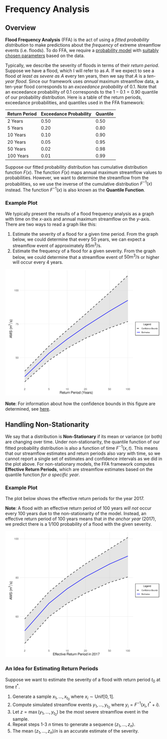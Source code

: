 # Frequency Analysis

## Overview

**Flood Frequency Analysis** (FFA) is the act of using a _fitted probability distribution_ to make predictions about the _frequency_ of extreme streamflow events (i.e. floods).
To do FFA, we require a [probability model](model-selection.md) with [suitably chosen parameters](parameter-estimation.md) based on the data.

Typically, we describe the severity of floods in terms of their _return period_.
Suppose we have a flood, which I will refer to as $A$.
If we expect to see a flood _at least as severe as_ $A$ every ten years, then we say that $A$ is a _ten-year flood_.
Since our framework uses _annual_ maximum streamflow data, a ten-year flood corresponds to an _exceedance probability_ of $0.1$.
Note that an exceedance probability of $0.1$ corresponds to the $1 - 0.1 = 0.90$ quantile of our probability distribution.
Here is a table of the return periods, exceedance probabilities, and quantiles used in the FFA framework:

| Return Period | Exceedance Probability | Quantile |
| ------------- | ---------------------- | -------- |
| $2$ Years     | $0.50$                 | $0.50$   |
| $5$ Years     | $0.20$                 | $0.80$   |
| $10$ Years    | $0.10$                 | $0.90$   |
| $20$ Years    | $0.05$                 | $0.95$   |
| $50$ Years    | $0.02$                 | $0.98$   |
| $100$ Years   | $0.01$                 | $0.99$   |

Suppose our fitted probability distribution has cumulative distribution function $F(x)$.
The function $F(x)$ maps annual maximum streamflow values to probabilities.
However, we want to determine the streamflow from the probabilities, so we use the inverse of the cumulative distribution $F^{-1}(x)$ instead.
The function $F^{-1}(x)$ is also known as the **Quantile Function**.

### Example Plot

We typically present the results of a flood frequency analysis as a graph with time on the $x$-axis and annual maximum streamflow on the $y$-axis.
There are two ways to read a graph like this:

1. Estimate the severity of a flood for a given time period.
    From the graph below, we could determine that every 50 years, we can expect a streamflow event of approximately $85\text{m}^3/\text{s}$.
2. Estimate the frequency of a flood for a given severity.
    From the graph below, we could determine that a streamflow event of $50\text{m}^3/\text{s}$ or higher will occur every 4 years.

![An example of flood frequency estimates.](img/plot-s-uncertainty.png)

**Note**: For information about how the confidence bounds in this figure are determined, see [here](uncertainty-quantification.md).

## Handling Non-Stationarity

We say that a distribution is **Non-Stationary** if its mean or variance (or both) are changing over time.
Under non-stationarity, the quantile function of our fitted probability distribution is also a function of time $F^{-1}(x, t)$.
This means that our streamflow estimates and return periods also vary with time, so we cannot report a single set of estimates and confidence intervals as we did in the plot above. 
For non-stationary models, the FFA framework computes **Effective Return Periods**, which are streamflow estimates based on the quantile function *for a specific year*.

### Example Plot

The plot below shows the effective return periods for the year 2017.

**Note**: A flood with an effective return period of 100 years *will not* occur every 100 years due to the non-stationarity of the model.
Instead, an effective return period of 100 years means that *in the anchor year* (2017), we predict there is a $1/100$ probability of a flood with the given severity. 

![](img/plot-ns-uncertainty.png)

### An Idea for Estimating Return Periods

Suppose we want to estimate the severity of a flood with return period $t_{0}$ at time $t^{*}$. 

1. Generate a sample $x_{1}, \dots, x_{t_{0}}$ where $x_{i} \sim \text{Unif} [0, 1]$. 
2. Compute simulated streamflow events $y_{1}, \dots, y_{t_{0}}$ where $y_{i} = F^{-1}(x_{i}, t^{*} + i)$. 
3. Let $z = \max (y_{1}, \dots, y_{t_{0}})$ be the most severe streamflow event in the sample.
4. Repeat steps 1-3 $n$ times to generate a sequence $(z_{1}, \dots, z_{n})$.
5. The mean $(z_{1}, \dots, z_{n}) / n$ is an accurate estimate of the severity.

